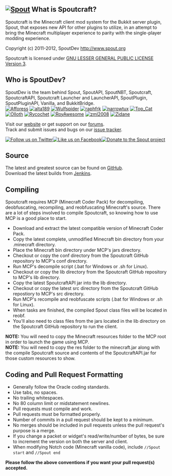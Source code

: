 [![Spout][Project Logo]][Website]
What is Spoutcraft?
-------------------
Spoutcraft is the Minecraft client mod system for the Bukkit server plugin, Spout, that exposes new API for other plugins to utilize, in an attempt to bring the Minecraft multiplayer experience to parity with the single-player modding experience.

Copyright (c) 2011-2012, SpoutDev <http://www.spout.org>
 
Spoutcraft is licensed under [GNU LESSER GENERAL PUBLIC LICENSE Version 3][License].

Who is SpoutDev?
----------------
SpoutDev is the team behind Spout, SpoutAPI, SpoutNBT, Spoutcraft, SpoutcraftAPI, Spoutcraft Launcher and LauncherAPI, SpoutPlugin, SpoutPluginAPI, Vanilla, and BukkitBridge.  
[![Afforess](https://secure.gravatar.com/avatar/ea0be49e1e4deac42ed9204ffd95b56c?d=mm&r=pg&s=48)](http://forums.spout.org/members/afforess.2/) 
[![alta189](https://secure.gravatar.com/avatar/7a087430b2bf9456b8879c5469aadb95?d=mm&r=pg&s=48)](http://forums.spout.org/members/alta189.3/) 
[![Wulfspider](https://secure.gravatar.com/avatar/6f2a0dcb60cd1ebee57875f9326bc98c?d=mm&r=pg&s=48)](http://forums.spout.org/members/wulfspider.1/) 
[![raphfrk](https://secure.gravatar.com/avatar/68186a30d5a714f6012a9c48d2b10630?d=mm&r=pg&s=48)](http://forums.spout.org/members/raphfrk.601/) 
[![narrowtux](https://secure.gravatar.com/avatar/f110a5b8feacea25275521f4efd0d7f2?d=mm&r=pg&s=48)](http://forums.spout.org/members/narrowtux.5/) 
[![Top_Cat](https://secure.gravatar.com/avatar/defeffc70d775f6df95b68f0ece46c9e?d=mm&r=pg&s=48)](http://forums.spout.org/members/top_cat.4/) 
[![Olloth](https://secure.gravatar.com/avatar/fa8429add105b86cf3b61dbe15638812?d=mm&r=pg&s=48)](http://forums.spout.org/members/olloth.6/) 
[![Rycochet](https://secure.gravatar.com/avatar/b06c12e72953e0edd3054a8645d76791?d=mm&r=pg&s=48)](http://forums.spout.org/members/rycochet.10/) 
[![RoyAwesome](https://secure.gravatar.com/avatar/6d258213c33a16465021daa8df299a0d?d=mm&r=pg&s=48)](http://forums.spout.org/members/royawesome.8/) 
[![zml2008](https://secure.gravatar.com/avatar/2320ab48d0715a4e9c73b7ec13fd6f3a?d=mm&r=pg&s=48)](http://forums.spout.org/members/zml2008.14/) 
[![Zidane](https://secure.gravatar.com/avatar/99532c7f117c8dac751422376116fb38?d=mm&r=pg&s=48)](http://forums.spout.org/members/zidane.7/) 

Visit our [website][Website] or get support on our [forums][Forums].  
Track and submit issues and bugs on our [issue tracker][Issues].

[![Follow us on Twitter][Twitter Logo]][Twitter][![Like us on Facebook][Facebook Logo]][Facebook][![Donate to the Spout project][Donate Logo]][Donate]

Source
------
The latest and greatest source can be found on [GitHub].  
Download the latest builds from [Jenkins].  

Compiling
---------
Spoutcraft requires MCP (Minecraft Coder Pack) for decompiling, deobfuscating, recompiling, and reobfuscating Minecraft's source.
There are a lot of steps involved to compile Spoutcraft, so knowing how to use MCP is a good place to start.

* Download and extract the latest compatible version of Minecraft Coder Pack.  
* Copy the latest complete, unmodified Minecraft bin directory from your .minecraft directory.  
* Place the Minecraft bin directory under MCP's jars directory.  
* Checkout or copy the conf directory from the Spoutcraft GitHub repository to MCP's conf directory.  
* Run MCP's decompile script (.bat for Windows or .sh for Linux).  
* Checkout or copy the lib directory from the Spoutcraft GitHub repository to MCP's lib directory.  
* Copy the latest SpoutcraftAPI jar into the lib directory. 
* Checkout or copy the latest src directory from the Spoutcraft GitHub repostiory to MCP's src directory.  
* Run MCP's recompile and reobfuscate scripts (.bat for Windows or .sh for Linux).  
* When tasks are finished, the compiled Spout class files will be located in reobf.  
* You'll also need to class files from the jars located in the lib directory on the Spoutcraft GitHub repository to run the client.  

**NOTE:** You will need to copy the Minecraft resources folder to the MCP root in order to launch the game using MCP.  
**NOTE:** You will need to copy the res folder to the minecraft.jar along with the compile Spoutcraft source and contents of the SpoutcraftAPI.jar for those custom resources to show.

Coding and Pull Request Formatting
----------------------------------
* Generally follow the Oracle coding standards.
* Use tabs, no spaces.
* No trailing whitespaces.
* No 80 column limit or midstatement newlines.
* Pull requests must compile and work.
* Pull requests must be formatted properly.
* Number of commits in a pull request should be kept to a minimum.
* No merges should be included in pull requests unless the pull request's purpose is a merge.
* If you change a packet or widget's read/write/number of bytes, be sure to increment the version on both the server and client.
* When modifying Notch code (Minecraft vanilla code), include `//Spout start` and `//Spout end`

**Please follow the above conventions if you want your pull request(s) accepted.**

[Project Logo]: http://cdn.spout.org/img/logo/spoutcraft_551x150.png
[License]: http://www.gnu.org/licenses/lgpl.html
[Website]: http://www.spout.org
[Forums]: http://forums.spout.org
[GitHub]: https://github.com/SpoutDev/Spoutcraft
[Jenkins]: http://spout.in/ci
[Issues]: http://spout.in/issues
[Twitter]: http://spout.in/twitter
[Twitter Logo]: http://cdn.spout.org/img/button/twitter_follow_us.png
[Facebook]: http://spout.in/facebook
[Facebook Logo]: http://cdn.spout.org/img/button/facebook_like_us.png
[Donate]: https://www.paypal.com/cgi-bin/webscr?hosted_button_id=QNJH72R72TZ64&item_name=Spoutcraft+donation+%28from+github.com%29&cmd=_s-xclick
[Donate Logo]: http://cdn.spout.org/img/button/donate_paypal_96x96.png
[MCP]: http://mcp.ocean-labs.de/index.php/MCP_Releases
